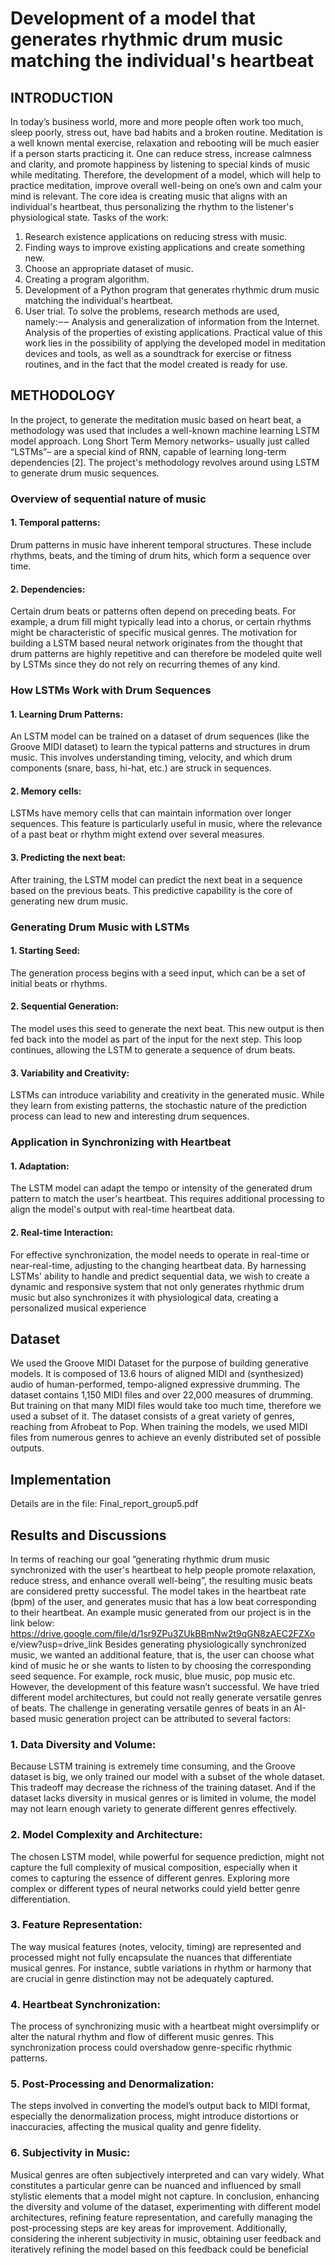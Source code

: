 # Development of a model that generates rhythmic drum music matching the individual's heartbeat
## INTRODUCTION
 In today’s business world, more and more people often work too much, sleep
 poorly, stress out, have bad habits and a broken routine. Meditation is a well
 known mental exercise, relaxation and rebooting will be much easier if a person
 starts practicing it. One can reduce stress, increase calmness and clarity, and
 promote happiness by listening to special kinds of music while meditating.
 Therefore, the development of a model, which will help to practice
 meditation, improve overall well-being on one’s own and calm your mind is
 relevant.
 The core idea is creating music that aligns with an individual's heartbeat,
 thus personalizing the rhythm to the listener's physiological state.
 Tasks of the work:
 1. Research existence applications on reducing stress with music.
 2. Finding ways to improve existing applications and create something new.
 3. Choose an appropriate dataset of music.
 4. Creating a program algorithm.
 5. Development of a Python program that generates rhythmic drum music
 matching the individual's heartbeat.
 6. User trial.
To solve the problems, research methods are used, namely:‒‒
 Analysis and generalization of information from the Internet.
 Analysis of the properties of existing applications.
 Practical value of this work lies in the possibility of applying the
 developed model in meditation devices and tools, as well as a soundtrack for
 exercise or fitness routines, and in the fact that the model created is ready for use.
 ## METHODOLOGY
 In the project, to generate the meditation music based on heart beat, a
 methodology was used that includes a well-known machine learning LSTM model
 approach.
 Long Short Term Memory networks– usually just called “LSTMs”– are a
 special kind of RNN, capable of learning long-term dependencies [2].
 The project's methodology revolves around using LSTM to generate drum
 music sequences.
 ### Overview of sequential nature of music
 #### 1. Temporal patterns:
 Drum patterns in music have inherent temporal structures. These include
 rhythms, beats, and the timing of drum hits, which form a sequence over time.
 #### 2. Dependencies:
 Certain drum beats or patterns often depend on preceding beats. For
 example, a drum fill might typically lead into a chorus, or certain rhythms might be
 characteristic of specific musical genres.
 The motivation for building a LSTM based neural network originates from
 the thought that drum patterns are highly repetitive and can therefore be modeled
 quite well by LSTMs since they do not rely on recurring themes of any kind.
### How LSTMs Work with Drum Sequences
 #### 1. Learning Drum Patterns:
 An LSTM model can be trained on a dataset of drum sequences (like the
 Groove MIDI dataset) to learn the typical patterns and structures in drum music.
 This involves understanding timing, velocity, and which drum components (snare,
 bass, hi-hat, etc.) are struck in sequences.
 #### 2. Memory cells:
 LSTMs have memory cells that can maintain information over longer
 sequences. This feature is particularly useful in music, where the relevance of a
 past beat or rhythm might extend over several measures.
 #### 3. Predicting the next beat:
 After training, the LSTM model can predict the next beat in a sequence
 based on the previous beats. This predictive capability is the core of generating
 new drum music.
 ### Generating Drum Music with LSTMs
 #### 1. Starting Seed:
 The generation process begins with a seed input, which can be a set of initial
 beats or rhythms.
 #### 2. Sequential Generation:
 The model uses this seed to generate the next beat. This new output is then
 fed back into the model as part of the input for the next step. This loop continues,
 allowing the LSTM to generate a sequence of drum beats.
#### 3. Variability and Creativity:
 LSTMs can introduce variability and creativity in the generated music.
 While they learn from existing patterns, the stochastic nature of the prediction
 process can lead to new and interesting drum sequences.
 ### Application in Synchronizing with Heartbeat
 #### 1. Adaptation:
 The LSTM model can adapt the tempo or intensity of the generated drum
 pattern to match the user's heartbeat. This requires additional processing to align
 the model's output with real-time heartbeat data.
 #### 2. Real-time Interaction:
 For effective synchronization, the model needs to operate in real-time or
 near-real-time, adjusting to the changing heartbeat data.
 By harnessing LSTMs' ability to handle and predict sequential data, we wish
 to create a dynamic and responsive system that not only generates rhythmic drum
 music but also synchronizes it with physiological data, creating a personalized
 musical experience
## Dataset
 We used the Groove MIDI Dataset for the purpose of building generative
 models. It is composed of 13.6 hours of aligned MIDI and (synthesized) audio of
 human-performed, tempo-aligned expressive drumming. The dataset contains
 1,150 MIDI files and over 22,000 measures of drumming. But training on that
 many MIDI files would take too much time, therefore we used a subset of it. The
 dataset consists of a great variety of genres, reaching from Afrobeat to Pop. When
 training the models, we used MIDI files from numerous genres to achieve an
 evenly distributed set of possible outputs.
 ## Implementation
 Details are in the file: Final_report_group5.pdf
 ## Results and Discussions
 In terms of reaching our goal ”generating rhythmic drum music
 synchronized with the user's heartbeat to help people promote relaxation,
 reduce stress, and enhance overall well-being”, the resulting music beats are
 considered pretty successful.
 The model takes in the heartbeat rate (bpm) of the user, and generates music
 that has a low beat corresponding to their heartbeat. An example music generated
 from our project is in the link below:
 https://drive.google.com/file/d/1sr9ZPu3ZUkBBmNw2t9qGN8zAEC2FZXo
 e/view?usp=drive_link
 Besides generating physiologically synchronized music, we wanted an
 additional feature, that is, the user can choose what kind of music he or she
 wants to listen to by choosing the corresponding seed sequence. For example,
 rock music, blue music, pop music etc. However, the development of this feature
 wasn’t successful. We have tried different model architectures, but could not really
 generate versatile genres of beats.
 The challenge in generating versatile genres of beats in an AI-based music
 generation project can be attributed to several factors:
 ### 1. Data Diversity and Volume:
 Because LSTM training is extremely time consuming, and the Groove
 dataset is big, we only trained our model with a subset of the whole dataset. This
 tradeoff may decrease the richness of the training dataset. And if the dataset lacks
diversity in musical genres or is limited in volume, the model may not learn
 enough variety to generate different genres effectively.
 ### 2. Model Complexity and Architecture:
 The chosen LSTM model, while powerful for sequence prediction, might
 not capture the full complexity of musical composition, especially when it comes
 to capturing the essence of different genres. Exploring more complex or different
 types of neural networks could yield better genre differentiation.
 ### 3. Feature Representation:
 The way musical features (notes, velocity, timing) are represented and
 processed might not fully encapsulate the nuances that differentiate musical genres.
 For instance, subtle variations in rhythm or harmony that are crucial in genre
 distinction may not be adequately captured.
 ### 4. Heartbeat Synchronization:
 The process of synchronizing music with a heartbeat might oversimplify or
 alter the natural rhythm and flow of different music genres. This synchronization
 process could overshadow genre-specific rhythmic patterns.
 ### 5. Post-Processing and Denormalization:
 The steps involved in converting the model’s output back to MIDI format,
 especially the denormalization process, might introduce distortions or inaccuracies,
 affecting the musical quality and genre fidelity.
### 6. Subjectivity in Music:
 Musical genres are often subjectively interpreted and can vary widely. What
 constitutes a particular genre can be nuanced and influenced by small stylistic
 elements that a model might not capture.
 In conclusion, enhancing the diversity and volume of the dataset,
 experimenting with different model architectures, refining feature representation,
 and carefully managing the post-processing steps are key areas for improvement.
 Additionally, considering the inherent subjectivity in music, obtaining user
 feedback and iteratively refining the model based on this feedback could be
 beneficial

